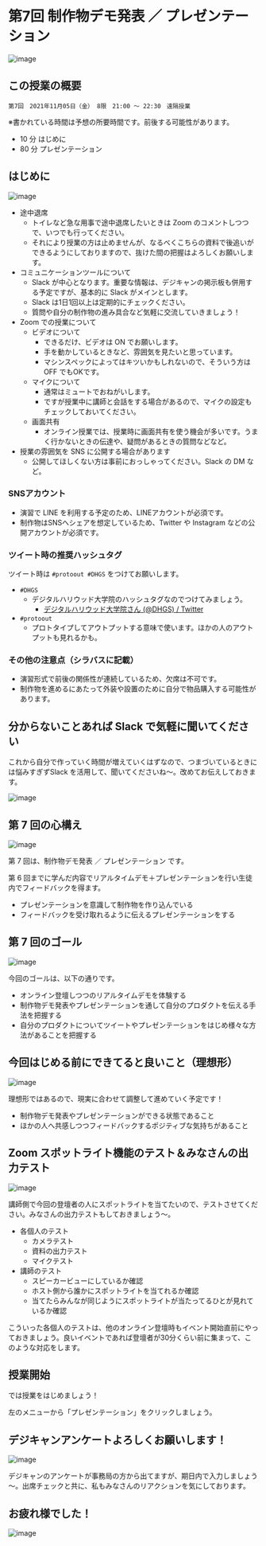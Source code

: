 # 第7回 制作物デモ発表 ／ プレゼンテーション

![image](https://i.gyazo.com/ee01b5f25d0bed14e38b6ad0f4828a7d.png)

## この授業の概要

```
第7回　2021年11月05日（金） 8限　21:00 ～ 22:30　遠隔授業
```

※書かれている時間は予想の所要時間です。前後する可能性があります。

- 10 分 はじめに
- 80 分 プレゼンテーション

## はじめに

![image](https://i.gyazo.com/cb9b9c279ea25ef482912ec9db7ff276.png)

- 途中退席
  - トイレなど急な用事で途中退席したいときは Zoom のコメントしつつで、いつでも行ってください。
  - それにより授業の方は止めませんが、なるべくこちらの資料で後追いができるようにしておりますので、抜けた間の把握はよろしくお願いします。
- コミュニケーションツールについて
  - Slack が中心となります。重要な情報は、デジキャンの掲示板も併用する予定ですが、基本的に Slack がメインとします。
  - Slack は1日1回以上は定期的にチェックください。
  - 質問や自分の制作物の進み具合など気軽に交流していきましょう！
- Zoom での授業について
  - ビデオについて
    - できるだけ、ビデオは ON でお願いします。
    - 手を動かしているときなど、雰囲気を見たいと思っています。
    - マシンスペックによってはキツいかもしれないので、そういう方は OFF でもOKです。
  - マイクについて
    - 通常はミュートでおねがいします。
    - ですが授業中に講師と会話をする場合があるので、マイクの設定もチェックしておいてください。
  - 画面共有
    - オンライン授業では、授業時に画面共有を使う機会が多いです。うまく行かないときの伝達や、疑問があるときの質問などなど。
- 授業の雰囲気を SNS に公開する場合があります
  - 公開してほしくない方は事前におっしゃってください。Slack の DM など。

### SNSアカウント

- 演習で LINE を利用する予定のため、LINEアカウントが必須です。
- 制作物はSNSへシェアを想定しているため、Twitter や Instagram などの公開アカウントが必須です。

### ツイート時の推奨ハッシュタグ

ツイート時は `#protoout #DHGS` をつけてお願いします。

- `#DHGS`
  - デジタルハリウッド大学院のハッシュタグなのでつけてみましょう。
    - [デジタルハリウッド大学院さん \(@DHGS\) / Twitter](https://twitter.com/dhgs)
- `#protoout`
  - プロトタイプしてアウトプットする意味で使います。ほかの人のアウトプットも見れるかも。

### その他の注意点（シラバスに記載）

- 演習形式で前後の関係性が連続しているため、欠席は不可です。
- 制作物を進めるにあたって外装や設置のために自分で物品購入する可能性があります。

## 分からないことあれば Slack で気軽に聞いてください

これから自分で作っていく時間が増えていくはずなので、つまづいているときには悩みすぎずSlack を活用して、聞いてくださいね～。改めてお伝えしておきます。

![image](https://i.gyazo.com/82ad117f19690778bd79c3df6bdaccfd.png)

## 第 7 回の心構え

![image](https://i.gyazo.com/2cb6bb2065f94760eb847eb5a9c5de21.png)

第 7 回は、制作物デモ発表 ／ プレゼンテーション です。

第 6 回までに学んだ内容でリアルタイムデモ＋プレゼンテーションを行い生徒内でフィードバックを得ます。

- プレゼンテーションを意識して制作物を作り込んでいる
- フィードバックを受け取れるように伝えるプレゼンテーションをする

## 第 7 回のゴール

![image](https://i.gyazo.com/37ccdda7457e2a55fe177b4fc8973767.png)

今回のゴールは、以下の通りです。

- オンライン登壇しつつのリアルタイムデモを体験する
- 制作物デモ発表やプレゼンテーションを通して自分のプロダクトを伝える手法を把握する
- 自分のプロダクトについてツイートやプレゼンテーションをはじめ様々な方法があることを把握する

## 今回はじめる前にできてると良いこと（理想形）

![image](https://i.gyazo.com/2426191c63343eb3f98402e2d3e238b1.png)

理想形ではあるので、現実に合わせて調整して進めていく予定です！

- 制作物デモ発表やプレゼンテーションができる状態であること
- ほかの人へ共感しつつフィードバックするポジティブな気持ちがあること

## Zoom スポットライト機能のテスト＆みなさんの出力テスト

![image](https://i.gyazo.com/f01f37c2b95df6cc45b41c74282506f6.png)

講師側で今回の登壇者の人にスポットライトを当てたいので、テストさせてください。みなさんの出力テストもしておきましょう～。

- 各個人のテスト
  - カメラテスト
  - 資料の出力テスト
  - マイクテスト
- 講師のテスト
  - スピーカービューにしているか確認
  - ホスト側から誰かにスポットライトを当てれるか確認
  - 当てたらみんなが同じようにスポットライトが当たってるひとが見れているか確認

こういった各個人のテストは、他のオンライン登壇時もイベント開始直前にやっておきましょう。良いイベントであれば登壇者が30分くらい前に集まって、このような対応をします。

## 授業開始

では授業をはじめましょう！

左のメニューから「プレゼンテーション」をクリックしましょう。

## デジキャンアンケートよろしくお願いします！

![image](https://i.gyazo.com/ae63e038ccb92474433c508557f40fda.png)

デジキャンのアンケートが事務局の方から出てますが、期日内で入力しましょう～。出席チェックと共に、私もみなさんのリアクションを気にしております。

## お疲れ様でした！

![image](https://i.gyazo.com/8c25c983712563658decb7babb379011.png)

